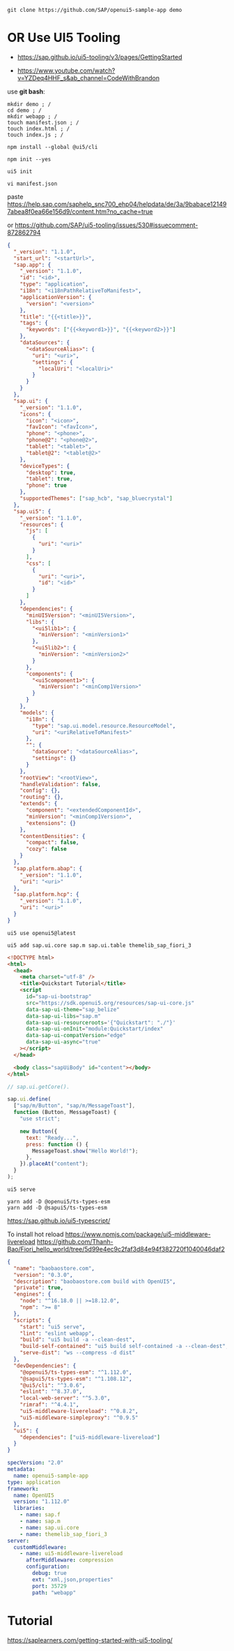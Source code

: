 ```
git clone https://github.com/SAP/openui5-sample-app demo
```

# OR Use UI5 Tooling

- https://sap.github.io/ui5-tooling/v3/pages/GettingStarted

- https://www.youtube.com/watch?v=YZDeq4HHF_s&ab_channel=CodeWithBrandon

use **git bash**:

```
mkdir demo ; /
cd demo ; /
mkdir webapp ; /
touch manifest.json ; /
touch index.html ; /
touch index.js ; /
```

```
npm install --global @ui5/cli
```

```
npm init --yes
```

```
ui5 init
```

```
vi manifest.json
```

paste https://help.sap.com/saphelp_snc700_ehp04/helpdata/de/3a/9babace121497abea8f0ea66e156d9/content.htm?no_cache=true

or https://github.com/SAP/ui5-tooling/issues/530#issuecomment-872862794

```json title="/webapp/manifest.json"
{
  "_version": "1.1.0",
  "start_url": "<startUrl>",
  "sap.app": {
    "_version": "1.1.0",
    "id": "<id>",
    "type": "application",
    "i18n": "<i18nPathRelativeToManifest>",
    "applicationVersion": {
      "version": "<version>"
    },
    "title": "{{<title>}}",
    "tags": {
      "keywords": ["{{<keyword1>}}", "{{<keyword2>}}"]
    },
    "dataSources": {
      "<dataSourceAlias>": {
        "uri": "<uri>",
        "settings": {
          "localUri": "<localUri>"
        }
      }
    }
  },
  "sap.ui": {
    "_version": "1.1.0",
    "icons": {
      "icon": "<icon>",
      "favIcon": "<favIcon>",
      "phone": "<phone>",
      "phone@2": "<phone@2>",
      "tablet": "<tablet>",
      "tablet@2": "<tablet@2>"
    },
    "deviceTypes": {
      "desktop": true,
      "tablet": true,
      "phone": true
    },
    "supportedThemes": ["sap_hcb", "sap_bluecrystal"]
  },
  "sap.ui5": {
    "_version": "1.1.0",
    "resources": {
      "js": [
        {
          "uri": "<uri>"
        }
      ],
      "css": [
        {
          "uri": "<uri>",
          "id": "<id>"
        }
      ]
    },
    "dependencies": {
      "minUI5Version": "<minUI5Version>",
      "libs": {
        "<ui5lib1>": {
          "minVersion": "<minVersion1>"
        },
        "<ui5lib2>": {
          "minVersion": "<minVersion2>"
        }
      },
      "components": {
        "<ui5component1>": {
          "minVersion": "<minComp1Version>"
        }
      }
    },
    "models": {
      "i18n": {
        "type": "sap.ui.model.resource.ResourceModel",
        "uri": "<uriRelativeToManifest>"
      },
      "": {
        "dataSource": "<dataSourceAlias>",
        "settings": {}
      }
    },
    "rootView": "<rootView>",
    "handleValidation": false,
    "config": {},
    "routing": {},
    "extends": {
      "component": "<extendedComponentId>",
      "minVersion": "<minComp1Version>",
      "extensions": {}
    },
    "contentDensities": {
      "compact": false,
      "cozy": false
    }
  },
  "sap.platform.abap": {
    "_version": "1.1.0",
    "uri": "<uri>"
  },
  "sap.platform.hcp": {
    "_version": "1.1.0",
    "uri": "<uri>"
  }
}
```

```
ui5 use openui5@latest
```

```
ui5 add sap.ui.core sap.m sap.ui.table themelib_sap_fiori_3
```

```html title="/webapp/index.html"
<!DOCTYPE html>
<html>
  <head>
    <meta charset="utf-8" />
    <title>Quickstart Tutorial</title>
    <script
      id="sap-ui-bootstrap"
      src="https://sdk.openui5.org/resources/sap-ui-core.js"
      data-sap-ui-theme="sap_belize"
      data-sap-ui-libs="sap.m"
      data-sap-ui-resourceroots='{"Quickstart": "./"}'
      data-sap-ui-onInit="module:Quickstart/index"
      data-sap-ui-compatVersion="edge"
      data-sap-ui-async="true"
    ></script>
  </head>

  <body class="sapUiBody" id="content"></body>
</html>
```

```javascript title="/webapp/index.js"
// sap.ui.getCore().

sap.ui.define(
  ["sap/m/Button", "sap/m/MessageToast"],
  function (Button, MessageToast) {
    "use strict";

    new Button({
      text: "Ready...",
      press: function () {
        MessageToast.show("Hello World!");
      },
    }).placeAt("content");
  }
);
```

```
ui5 serve
```

```
yarn add -D @openui5/ts-types-esm
yarn add -D @sapui5/ts-types-esm
```

https://sap.github.io/ui5-typescript/

To install hot reload
https://www.npmjs.com/package/ui5-middleware-livereload
https://github.com/Thanh-Bao/Fiori_hello_world/tree/5d99e4ec9c2faf3d84e94f382720f1040046daf2

```json title=./package.json
{
  "name": "baobaostore.com",
  "version": "0.3.0",
  "description": "baobaostore.com build with OpenUI5",
  "private": true,
  "engines": {
    "node": "^16.18.0 || >=18.12.0",
    "npm": ">= 8"
  },
  "scripts": {
    "start": "ui5 serve",
    "lint": "eslint webapp",
    "build": "ui5 build -a --clean-dest",
    "build-self-contained": "ui5 build self-contained -a --clean-dest",
    "serve-dist": "ws --compress -d dist"
  },
  "devDependencies": {
    "@openui5/ts-types-esm": "^1.112.0",
    "@sapui5/ts-types-esm": "^1.108.12",
    "@ui5/cli": "^3.0.6",
    "eslint": "^8.37.0",
    "local-web-server": "^5.3.0",
    "rimraf": "^4.4.1",
    "ui5-middleware-livereload": "^0.8.2",
    "ui5-middleware-simpleproxy": "^0.9.5"
  },
  "ui5": {
    "dependencies": ["ui5-middleware-livereload"]
  }
}
```

```yaml title=./ui5.yaml
specVersion: "2.0"
metadata:
  name: openui5-sample-app
type: application
framework:
  name: OpenUI5
  version: "1.112.0"
  libraries:
    - name: sap.f
    - name: sap.m
    - name: sap.ui.core
    - name: themelib_sap_fiori_3
server:
  customMiddleware:
    - name: ui5-middleware-livereload
      afterMiddleware: compression
      configuration:
        debug: true
        ext: "xml,json,properties"
        port: 35729
        path: "webapp"
```

# Tutorial

https://saplearners.com/getting-started-with-ui5-tooling/
